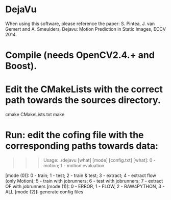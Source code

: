 DejaVu
============
When using this software, please reference the paper:
S. Pintea, J. van Gemert and A. Smeulders, Dejavu: Motion Prediction in Static Images, ECCV 2014.
 
# Compile (needs OpenCV2.4.+ and Boost).
# Edit the CMakeLists with the correct path towards the sources directory. 

cmake CMakeLists.txt
make

# Run: edit the cofing file with the corresponding paths towards data:

>>> Usage: ./dejavu [what] [mode] [config.txt]
>>> [what]: 0 - motion; 1 - motion evaluation

[mode (0)]: 0 - train; 1 - test; 2 - train & test; 3 - extract; 4 - extract flow (only Motion); 5 - train with jobrunners; 6 - test with jobrunners; 7 - extract OF with jobrunners
[mode (1)]: 0 - ERROR, 1 - FLOW, 2 - RAW4PYTHON, 3 - ALL
[mode (2)]: generate config files



